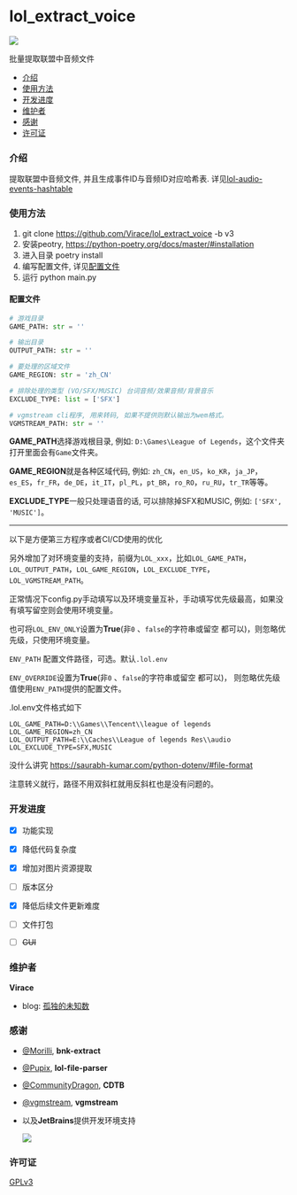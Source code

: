 # lol_extract_voice
![](https://img.shields.io/badge/python-%3E%3D3.10-blue)

批量提取联盟中音频文件


- [介绍](#介绍)
- [使用方法](#使用方法)
- [开发进度](#开发进度)
- [维护者](#维护者)
- [感谢](#感谢)
- [许可证](#许可证)


### 介绍
提取联盟中音频文件, 并且生成事件ID与音频ID对应哈希表. 详见[lol-audio-events-hashtable](https://github.com/Virace/lol-audio-events-hashtable)

### 使用方法
1. git clone https://github.com/Virace/lol_extract_voice -b v3
2. 安装peotry, https://python-poetry.org/docs/master/#installation
3. 进入目录 poetry install
4. 编写配置文件, 详见[配置文件](#配置文件)
5. 运行 python main.py

#### 配置文件
```python
# 游戏目录
GAME_PATH: str = ''

# 输出目录
OUTPUT_PATH: str = ''

# 要处理的区域文件
GAME_REGION: str = 'zh_CN'

# 排除处理的类型 (VO/SFX/MUSIC) 台词音频/效果音频/背景音乐
EXCLUDE_TYPE: list = ['SFX']

# vgmstream cli程序, 用来转码, 如果不提供则默认输出为wem格式。
VGMSTREAM_PATH: str = ''
```
**GAME_PATH**选择游戏根目录, 例如: `D:\Games\League of Legends`，这个文件夹打开里面会有`Game`文件夹。

**GAME_REGION**就是各种区域代码, 例如: `zh_CN`，`en_US`，`ko_KR`，`ja_JP`，`es_ES`，`fr_FR`，`de_DE`，`it_IT`，`pl_PL`，`pt_BR`，`ro_RO`，`ru_RU`，`tr_TR`等等。

**EXCLUDE_TYPE**一般只处理语音的话, 可以排除掉SFX和MUSIC, 例如: `['SFX', 'MUSIC']`。

---
以下是方便第三方程序或者CI/CD使用的优化

另外增加了对环境变量的支持，前缀为`LOL_xxx`，比如`LOL_GAME_PATH`，`LOL_OUTPUT_PATH`，`LOL_GAME_REGION`，`LOL_EXCLUDE_TYPE`，`LOL_VGMSTREAM_PATH`。

正常情况下config.py手动填写以及环境变量互补，手动填写优先级最高，如果没有填写留空则会使用环境变量。

也可将`LOL_ENV_ONLY`设置为**True**(非`0`
、`false`的字符串或留空 都可以)，则忽略优先级，只使用环境变量。

`ENV_PATH` 配置文件路径，可选。默认`.lol.env`

`ENV_OVERRIDE`设置为**True**(非`0`
、`false`的字符串或留空 都可以)， 则忽略优先级值使用`ENV_PATH`提供的配置文件。

.lol.env文件格式如下
```
LOL_GAME_PATH=D:\\Games\\Tencent\\league of legends
LOL_GAME_REGION=zh_CN
LOL_OUTPUT_PATH=E:\\Caches\\League of legends Res\\audio
LOL_EXCLUDE_TYPE=SFX,MUSIC
```
没什么讲究 https://saurabh-kumar.com/python-dotenv/#file-format

注意转义就行，路径不用双斜杠就用反斜杠也是没有问题的。

### 开发进度
- [x] 功能实现
- [x] 降低代码复杂度
- [x] 增加对图片资源提取
- [ ] 版本区分
- [x] 降低后续文件更新难度
- [ ] 文件打包
- [ ] ~~GUI~~



### 维护者
**Virace**
- blog: [孤独的未知数](https://x-item.com)

### 感谢
- [@Morilli](https://github.com/Morilli/bnk-extract), **bnk-extract**
- [@Pupix](https://github.com/Pupix/lol-file-parser), **lol-file-parser**
- [@CommunityDragon](https://github.com/CommunityDragon/CDTB), **CDTB** 
- [@vgmstream](https://github.com/vgmstream/vgmstream), **vgmstream**

- 以及**JetBrains**提供开发环境支持
  
  <a href="https://www.jetbrains.com/?from=kratos-pe" target="_blank"><img src="https://cdn.jsdelivr.net/gh/virace/kratos-pe@main/jetbrains.svg"></a>

### 许可证

[GPLv3](LICENSE)

